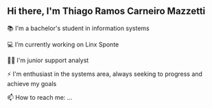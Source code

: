 ## Hi there, I'm Thiago Ramos Carneiro Mazzetti

📚 I'm a bachelor's student in information systems

💻 I’m currently working on Linx Sponte

👩‍💻 I'm junior support analyst

⚡ I'm enthusiast in the systems area, always seeking to progress and achieve my goals

📫 How to reach me: ...

  
